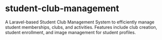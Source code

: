 # student-club-management
A Laravel-based Student Club Management System to efficiently manage student memberships, clubs, and activities. Features include club creation, student enrollment, and image management for student profiles.
